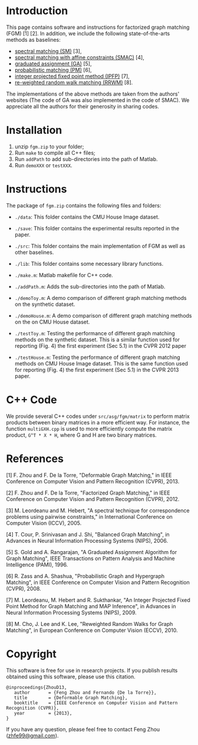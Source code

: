 Introduction
============

This page contains software and instructions for factorized graph
matching (FGM) [1] [2].  In addition, we include the following
state-of-the-arts methods as baselines:

- [spectral matching (SM)](https://sites.google.com/site/graphmatchingmethods/) [3],
- [spectral matching with affine constraints (SMAC)](http://www.timotheecour.com/software/graph_matching/graph_matching.html) [4],
- [graduated assignment (GA)](http://www.timotheecour.com/software/graph_matching/graph_matching.html) [5],
- [probabilistic matching (PM)](http://www.cs.huji.ac.il/~zass/gm) [6],
- [integer projected fixed point method (IPFP)](https://sites.google.com/site/graphmatchingmethods/) [7],
- [re-weighted random walk matching (RRWM)](http://cv.snu.ac.kr/research/~RRWM/) [8].

The implementations of the above methods are taken from the authors'
websites (The code of GA was also implemented in the code of SMAC). We
appreciate all the authors for their generosity in sharing codes.


Installation
============

1. unzip `fgm.zip` to your folder;
2. Run `make` to compile all C++ files;
3. Run `addPath` to add sub-directories into the path of Matlab.
4. Run `demoXXX` or `testXXX`.


Instructions
============

The package of `fgm.zip` contains the following files and folders:

- `./data`: This folder contains the CMU House Image dataset.

- `./save`: This folder contains the experimental results reported in the paper.

- `./src`: This folder contains the main implementation of FGM as well
       as other baselines.

- `./lib`: This folder contains some necessary library functions.

- `./make.m`: Matlab makefile for C++ code.

- `./addPath.m`: Adds the sub-directories into the path of Matlab.

- `./demoToy.m`: A demo comparison of different graph matching methods on the synthetic dataset.

- `./demoHouse.m`: A demo comparison of different graph matching methods on the on CMU House dataset.

- `./testToy.m`: Testing the performance of different graph matching
             methods on the synthetic dataset.  This is a similar
             function used for reporting (Fig. 4) the first
             experiment (Sec 5.1) in the CVPR 2012 paper

- `./testHouse.m`: Testing the performance of different graph matching
              methods on CMU House Image dataset.  This is the
              same function used for reporting (Fig. 4) the first
              experiment (Sec 5.1) in the CVPR 2013 paper.


C++ Code
========

We provide several C++ codes under `src/asg/fgm/matrix` to perform
matrix products between binary matrices in a more efficient
way. For instance, the function `multiGXH.cpp` is used to more
efficiently compute the matrix product, `G^T * X * H`, where G and
H are two binary matrices.


References
==========

[1] F. Zhou and F. De la Torre, "Deformable Graph Matching," in IEEE
Conference on Computer Vision and Pattern Recognition (CVPR), 2013.

[2] F. Zhou and F. De la Torre, "Factorized Graph Matching," in IEEE
Conference on Computer Vision and Pattern Recognition (CVPR), 2012.

[3] M. Leordeanu and M. Hebert, "A spectral technique for
correspondence problems using pairwise constraints," in International
Conference on Computer Vision (ICCV), 2005.

[4] T. Cour, P. Srinivasan and J. Shi, "Balanced Graph Matching", in
Advances in Neural Information Processing Systems (NIPS), 2006.

[5] S. Gold and A. Rangarajan, "A Graduated Assignment Algorithm for
Graph Matching", IEEE Transactions on Pattern Analysis and Machine
Intelligence (PAMI), 1996.

[6] R. Zass and A. Shashua, "Probabilistic Graph and Hypergraph
Matching", in IEEE Conference on Computer Vision and Pattern
Recognition (CVPR), 2008.

[7] M. Leordeanu, M. Hebert and R. Sukthankar, "An Integer Projected
Fixed Point Method for Graph Matching and MAP Inference", in Advances
in Neural Information Processing Systems (NIPS), 2009.

[8] M. Cho, J. Lee and K. Lee, "Reweighted Random Walks for Graph
Matching", in European Conference on Computer Vision (ECCV), 2010.


Copyright
=========

This software is free for use in research projects. If you
publish results obtained using this software, please use this
citation.

    @inproceedings{ZhouD13,
       author       = {Feng Zhou and Fernando {De la Torre}},
       title        = {Deformable Graph Matching},
       booktitle    = {IEEE Conference on Computer Vision and Pattern Recognition (CVPR)},
       year         = {2013},
    }

If you have any question, please feel free to contact Feng Zhou (zhfe99@gmail.com).

